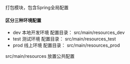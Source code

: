 打包模块，包含Spring全局配置

#### 区分三种环境配置
* dev  本地开发环境 配置目录： src/main/resources_dev
* test 测试环境 配置目录： src/main/resources_test
* prod 线上环境 配置目录： src/main/resources_prod

src/main/resources 放置公共配置